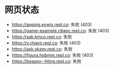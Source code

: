 # 网页状态
- https://apping.eywjx.repl.co: 失败 (403)
- https://game-example.rdianc.repl.co: 失败 (403)
- https://sak.kmco.repl.co: 失败
- https://v.chavir.repl.co: 失败 (403)
- https://ask.skzey.repl.co: 失败
- https://figura.hpbmm.repl.co: 失败 (403)
- https://beaspy--hting.repl.co: 失败
